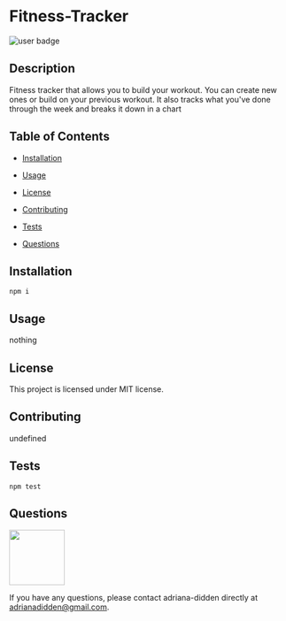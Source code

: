 
  # Fitness-Tracker

  ![user badge](https://img.shields.io/badge/license-MIT-red)

## Description 
 
  Fitness tracker that allows you to build your workout. You can create new ones or build on your previous workout. It also tracks what you've done through the week and breaks it down in a chart

## Table of Contents 
 
- [Installation](#Installation) 

- [Usage](#Usage) 

- [License](#License) 

- [Contributing](#Contributing) 

- [Tests](#Tests) 

- [Questions](#Questions) 


## Installation  

```
npm i
```

## Usage 

nothing

## License 

This project is licensed under MIT license.

## Contributing 

undefined

## Tests 

```
npm test
```

## Questions 

<img src="https://avatars3.githubusercontent.com/u/46576203?v=4" width='100px' />

If you have any questions, please contact adriana-didden directly at adrianadidden@gmail.com. 

